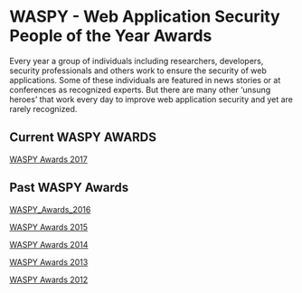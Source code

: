 # WASPY - **W**eb **A**pplication **S**ecurity **P**eople of the **Y**ear Awards

Every year a group of individuals including researchers, developers,
security professionals and others work to ensure the security of web
applications. Some of these individuals are featured in news stories or
at conferences as recognized experts. But there are many other ‘unsung
heroes’ that work every day to improve web application security and yet
are rarely recognized.

## Current WASPY AWARDS

[WASPY Awards 2017](WASPY_Awards_2017 "wikilink")

## Past WASPY Awards

[WASPY_Awards_2016](WASPY_Awards_2016 "wikilink")

[WASPY Awards 2015](WASPY_Awards_2015 "wikilink")

[WASPY Awards 2014](WASPY_Awards_2014 "wikilink")

[WASPY Awards 2013](WASPY_Awards_2013 "wikilink")

[WASPY Awards 2012](WASPY_Awards_2012 "wikilink")